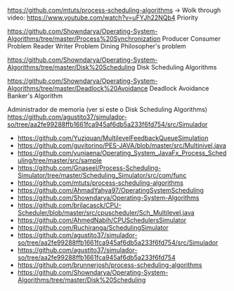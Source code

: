 https://github.com/mtuts/process-scheduling-algorithms -> Wolk through video: https://www.youtube.com/watch?v=uFYJh22NQb4
Priority

https://github.com/Showndarya/Operating-System-Algorithms/tree/master/Process%20Synchronization
Producer Consumer Problem
Reader Writer Problem
Dining Philosopher's problem

https://github.com/Showndarya/Operating-System-Algorithms/tree/master/Disk%20Scheduling
Disk Scheduling Algorithms

https://github.com/Showndarya/Operating-System-Algorithms/tree/master/Deadlock%20Avoidance
Deadlock Avoidance
Banker's Algorithm


Administrador de memoria (ver si este o Disk Scheduling Algorithms)
https://github.com/agustito37/simulador-so/tree/aa2fe99288ffb1661fca945af6db5a233f6fd754/src/Simulador




- https://github.com/Yuziquan/MultilevelFeedbackQueueSimulation
- https://github.com/guvitorino/PES-JAVA/blob/master/src/Multinivel.java
- https://github.com/yunjaena/Operating_System_JavaFx_Process_Scheduling/tree/master/src/sample
- https://github.com/Gnaseel/Process-Scheduling-Simulator/tree/master/Scheduling_Simulator/src/com/func
- https://github.com/mtuts/process-scheduling-algorithms
- https://github.com/AhmadYahya97/OperatingSystemScheduling
- https://github.com/Showndarya/Operating-System-Algorithms
- https://github.com/brilacasck/CPU-Scheduler/blob/master/src/cpuscheduler/Sch_Multilevel.java
-  https://github.com/AhmedNabih/CPUSchedulersSimulator
- https://github.com/Ruchiranga/SchedulingSimulator
- https://github.com/agustito37/simulador-so/tree/aa2fe99288ffb1661fca945af6db5a233f6fd754/src/Simulador
- https://github.com/agustito37/simulador-so/tree/aa2fe99288ffb1661fca945af6db5a233f6fd754
- https://github.com/brunnerjosh/process-scheduling-algorithms
- https://github.com/Showndarya/Operating-System-Algorithms/tree/master/Disk%20Scheduling
